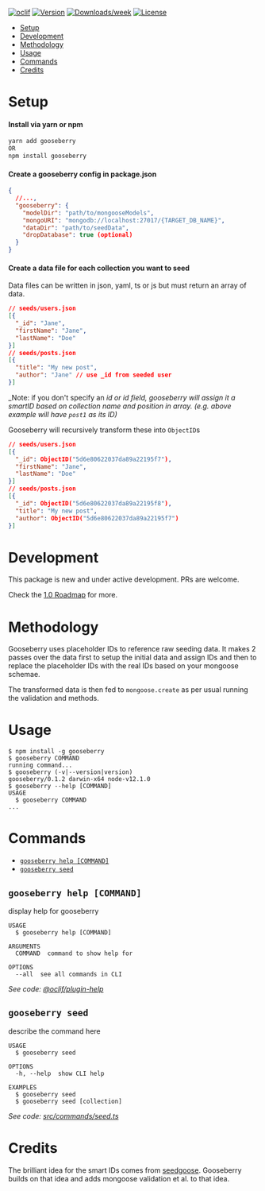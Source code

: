 <!-- <div align="center">
  <br>
  <br>
	<img src="Gooseberry@2x.png" width="300" alt="Gooseberry: Smart Mongoose Seeding Tool">
	<br>
	<br>
  <br>
	<br>
</div> -->

[![oclif](https://img.shields.io/badge/cli-oclif-brightgreen.svg)](https://oclif.io)
[![Version](https://img.shields.io/npm/v/gooseberry.svg)](https://npmjs.org/package/gooseberry)
[![Downloads/week](https://img.shields.io/npm/dw/gooseberry.svg)](https://npmjs.org/package/gooseberry)
[![License](https://img.shields.io/npm/l/gooseberry.svg)](https://github.com/hennessyevan/gooseberry/blob/master/package.json)

<!-- toc -->
* [Setup](#setup)
* [Development](#development)
* [Methodology](#methodology)
* [Usage](#usage)
* [Commands](#commands)
* [Credits](#credits)
<!-- tocstop -->

# Setup
#### Install via yarn or npm
```bash
yarn add gooseberry
OR
npm install gooseberry
```
#### Create a gooseberry config in package.json
```json
{
  //...,
  "gooseberry": {
    "modelDir": "path/to/mongooseModels",
    "mongoURI": "mongodb://localhost:27017/{TARGET_DB_NAME}",
    "dataDir": "path/to/seedData",
    "dropDatabase": true (optional)
  }
}
```
#### Create a data file for each collection you want to seed
Data files can be written in json, yaml, ts or js but must return an array of data.
```json
// seeds/users.json
[{
  "_id": "Jane",
  "firstName": "Jane",
  "lastName": "Doe"
}]
// seeds/posts.json
[{
  "title": "My new post",
  "author": "Jane" // use _id from seeded user
}]
```
_Note: if you don't specify an _id or id field, gooseberry will assign it a smartID based on collection name and position in array. (e.g. above example will have `post1` as its ID)_

Gooseberry will recursively transform these into `ObjectID`s
```json
// seeds/users.json
[{
  "_id": ObjectID("5d6e80622037da89a22195f7"),
  "firstName": "Jane",
  "lastName": "Doe"
}]
// seeds/posts.json
[{
  "_id": ObjectID("5d6e80622037da89a22195f8"),
  "title": "My new post",
  "author": ObjectID("5d6e80622037da89a22195f7")
}]
```


# Development

This package is new and under active development. PRs are welcome.

Check the [1.0 Roadmap](https://github.com/hennessyevan/gooseberry/projects/1) for more.

# Methodology

Gooseberry uses placeholder IDs to reference raw seeding data. It makes 2 passes over the data first to setup the initial data and assign IDs and then to replace the placeholder IDs with the real IDs based on your mongoose schemae.

The transformed data is then fed to `mongoose.create` as per usual running the validation and methods.


# Usage

<!-- usage -->
```sh-session
$ npm install -g gooseberry
$ gooseberry COMMAND
running command...
$ gooseberry (-v|--version|version)
gooseberry/0.1.2 darwin-x64 node-v12.1.0
$ gooseberry --help [COMMAND]
USAGE
  $ gooseberry COMMAND
...
```
<!-- usagestop -->

# Commands

<!-- commands -->
* [`gooseberry help [COMMAND]`](#gooseberry-help-command)
* [`gooseberry seed`](#gooseberry-seed)

## `gooseberry help [COMMAND]`

display help for gooseberry

```
USAGE
  $ gooseberry help [COMMAND]

ARGUMENTS
  COMMAND  command to show help for

OPTIONS
  --all  see all commands in CLI
```

_See code: [@oclif/plugin-help](https://github.com/oclif/plugin-help/blob/v2.2.1/src/commands/help.ts)_

## `gooseberry seed`

describe the command here

```
USAGE
  $ gooseberry seed

OPTIONS
  -h, --help  show CLI help

EXAMPLES
  $ gooseberry seed
  $ gooseberry seed [collection]
```

_See code: [src/commands/seed.ts](https://github.com/hennessyevan/gooseberry/blob/v0.1.2/src/commands/seed.ts)_
<!-- commandsstop -->

# Credits

The brilliant idea for the smart IDs comes from [seedgoose](https://github.com/zhangkaiyulw/seedgoose). Gooseberry builds on that idea and adds mongoose validation et al. to that idea.

